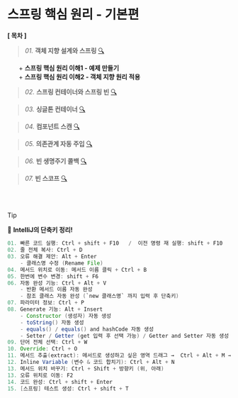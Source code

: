 # 스프링 핵심 원리 - 기본편

**[ 목차 ]**

> *01.* **객체 지향 설계와 스프링** [🔍]()

ㅤㅤ\+ **스프링 핵심 원리 이해1 - 예제 만들기** <br>
ㅤㅤ\+ **스프링 핵심 원리 이해2 - 객체 지향 원리 적용** <br>

> *02.* **스프링 컨테이너와 스프링 빈** [🔍]() 

> *03.* **싱글톤 컨테이너** [🔍]() 

> *04.* **컴포넌트 스캔** [🔍]()

> *05.* **의존관계 자동 주입** [🔍]()

> *06.* **빈 생명주기 콜백** [🔍]()

> *07.* **빈 스코프** [🔍]()

##

<br>

> [!TIP]
> 🔆 **IntelliJ의 단축키 정리!**

```java
01. 빠른 코드 실행: Ctrl + shift + F10   /  이전 명령 재 실행: shift + F10
02. 줄 전체 복사: Ctrl + D
03. 오류 해결 제안: Alt + Enter
    - 클래스명 수정 (Rename File)
04. 메서드 위치로 이동: 메서드 이름 클릭 + Ctrl + B
05. 한번에 변수 변경: shift + F6
06. 자동 완성 기능: Ctrl + Alt + V
    - 반환 메서드 이름 자동 완성
    - 참조 클래스 자동 완성 (`new 클래스명` 까지 입력 후 단축키)
07. 파라미터 정보: Ctrl + P
08. Generate 기능: Alt + Insert
    - Constructor (생성자) 자동 생성
    - toString() 자동 생성
    - equals() / equals() and hashCode 자동 생성
    - Setter / Getter (get 입력 후 선택 가능) / Getter and Setter 자동 생성
09. 단어 전체 선택: Ctrl + W
10. Override: Ctrl + O
11. 메서드 추출(extract): 메서드로 생성하고 싶은 영역 드래그 →  Ctrl + Alt + M → 메서드 이름 지정
12. Inline Variable (변수 & 코드 합치기): Ctrl + Alt + N
13. 메서드 위치 바꾸기: Ctrl + Shift + 방향키 (위, 아래)
13. 오류 위치로 이동: F2
14. 코드 완성: Ctrl + shift + Enter
15. [스프링] 테스트 생성: Ctrl + shift + T
```
<br>
